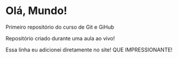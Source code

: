 # Olá, Mundo!
 Primeiro repositório do curso de Git e GiHub

 Repositório criado durante uma aula ao vivo!
 
 Essa linha eu adicionei diretamente no site! QUE IMPRESSIONANTE!
